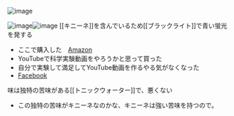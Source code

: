 
![image](https://gyazo.com/df897318ce1733eef9a69f7be0c25edb/thumb/1000)


![image](https://gyazo.com/6412c8eeea9a819ade1298f3e19e0ae8/thumb/1000)![image](https://gyazo.com/98f798946f797b2099dbaa433cb63f96/thumb/1000)
[[キニーネ]]を含んでいるため[[ブラックライト]]で青い蛍光を発する
- ここで購入した　[Amazon](https://amzn.to/3cSyfc2)
- YouTubeで科学実験動画をやろうかと思って買った
- 自分で実験して満足してYouTube動画を作るやる気がなくなった
- [Facebook](https://www.facebook.com/photo/?fbid=10219403708139941&set=a.1175498944176)

味は独特の苦味がある[[トニックウォーター]]で、悪くない
- この独特の苦味がキニーネなのかな、キニーネは強い苦味を持つので。
